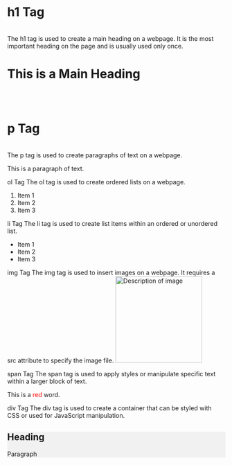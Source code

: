 <h1>h1 Tag</h1><br />
The h1 tag is used to create a main heading on a webpage. It is the most important heading on the page and is usually used only once.<br />
    <h1>This is a Main Heading</h1>
<br /><br />
<h1>p Tag</h1><br />
The p tag is used to create paragraphs of text on a webpage.
    <p>This is a paragraph of text.</p>

ol Tag
The ol tag is used to create ordered lists on a webpage.
<ol>
  <li>Item 1</li>
  <li>Item 2</li>
  <li>Item 3</li>
</ol>

li Tag
The li tag is used to create list items within an ordered or unordered list.
<ul>
  <li>Item 1</li>
  <li>Item 2</li>
  <li>Item 3</li>
</ul>

img Tag
The img tag is used to insert images on a webpage. It requires a src attribute to specify the image file.
<img src="image.jpg" alt="Description of image" width="200" height="200">

span Tag
The span tag is used to apply styles or manipulate specific text within a larger block of text.
<p>This is a <span style="color: red;">red</span> word.</p>

div Tag
The div tag is used to create a container that can be styled with CSS or used for JavaScript manipulation.
<div style="background-color: #f1f1f1;"> 
  <h2>Heading</h2>
  <p>Paragraph</p>
</div> 